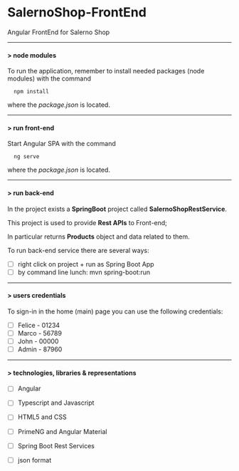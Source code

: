 # SalernoShop-FrontEnd
Angular FrontEnd for Salerno Shop

----
#### > node modules

To run the application, remember to install needed packages (node modules) with the command
```
  npm install
```
where the *package.json* is located. 

---

#### > run front-end

Start Angular SPA with the command 
```
  ng serve
```
where the *package.json* is located. 

---

#### > run back-end

In the project exists a **SpringBoot** project called **SalernoShopRestService**.

This project is used to provide **Rest APIs** to Front-end; 

In particular returns **Products** object and data related to them.

To run back-end service there are several ways:

- [ ] right click on project + run as Spring Boot App
- [ ] by command line lunch: mvn spring-boot:run

---

#### > users credentials

To sign-in in the home (main) page you can use the following credentials: 

- [ ] Felice - 01234
- [ ] Marco - 56789
- [ ] John - 00000
- [ ] Admin - 87960

---

#### > technologies, libraries & representations

- [ ] Angular
- [ ] Typescript and Javascript
- [ ] HTML5 and CSS
- [ ] PrimeNG and Angular Material
- [ ] Spring Boot Rest Services
- [ ] json format

